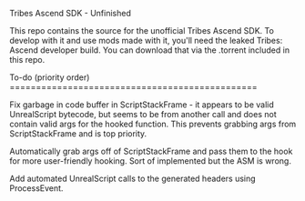Tribes Ascend SDK - Unfinished

This repo contains the source for the unofficial Tribes Ascend SDK.
To develop with it and use mods made with it,  you'll need the leaked
Tribes: Ascend developer build. You can download that via the .torrent
included in this repo.

To-do (priority order) ===============================================

Fix garbage in code buffer in ScriptStackFrame - it appears to be valid
UnrealScript bytecode, but seems to be from another call and does not
contain valid args for the hooked function. This prevents grabbing args
from ScriptStackFrame and is top priority.

Automatically grab args off of ScriptStackFrame and pass them to the hook
for more user-friendly hooking. Sort of implemented but the ASM is wrong.

Add automated UnrealScript calls to the generated headers using ProcessEvent.